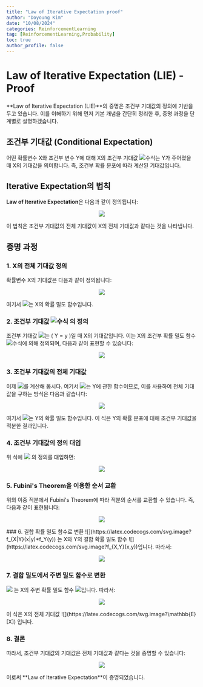 ```yaml
---
title: "Law of Iterative Expectation proof"
author: "Doyoung Kim"
date: "10/08/2024"
categories: ReinforcementLearning
tag: [ReinforcementLearning,Probability] 
toc: true
author_profile: false
---
```

# Law of Iterative Expectation (LIE) - Proof

**Law of Iterative Expectation (LIE)**의 증명은 조건부 기대값의 정의에 기반을 두고 있습니다. 이를 이해하기 위해 먼저 기본 개념을 간단히 정리한 후, 증명 과정을 단계별로 설명하겠습니다.

<!-- ## 조건부 기대값 (Conditional Expectation)
어떤 확률변수 X와 조건부 변수 Y에 대해 X의 조건부 기대값 \(\mathbb{E}[X | Y]\)는 Y가 주어졌을 때 X의 기대값을 의미합니다. 즉, 조건부 확률 분포에 따라 계산된 기대값입니다. -->

## 조건부 기대값 (Conditional Expectation)
어떤 확률변수 X와 조건부 변수 Y에 대해 X의 조건부 기대값 ![수식](https://latex.codecogs.com/png.latex?\mathbb{E}[X|Y])는 Y가 주어졌을 때 X의 기대값을 의미합니다. 즉, 조건부 확률 분포에 따라 계산된 기대값입니다.

## Iterative Expectation의 법칙
**Law of Iterative Expectation**은 다음과 같이 정의됩니다:

<p align="center">
  <img src="https://latex.codecogs.com/svg.image?\mathbb{E}[X]=\mathbb{E}[\mathbb{E}[X|Y]]" />
</p>

이 법칙은 조건부 기대값의 전체 기대값이 X의 전체 기대값과 같다는 것을 나타냅니다.

## 증명 과정

### 1. X의 전체 기대값 정의
확률변수 X의 기대값은 다음과 같이 정의됩니다:

<!-- $$
\mathbb{E}[X] = \int_{-\infty}^{\infty} x f_X(x) \, dx
$$ -->
<p align="center">
  <img src="https://latex.codecogs.com/svg.image?\mathbb{E}[X]=\int_{-\infty}^{\infty}x%20f_X(x)\,dx" />
</p>

여기서 ![](https://latex.codecogs.com/svg.image?f_X(x))는 X의 확률 밀도 함수입니다.

### 2. 조건부 기대값 ![수식](https://latex.codecogs.com/png.latex?\mathbb{E}[X|Y]) 의 정의
조건부 기대값 ![](https://latex.codecogs.com/svg.image?\mathbb{E}[X|Y=y])는 \( Y = y \)일 때 X의 기대값입니다. 이는 X의 조건부 확률 밀도 함수 ![수식](https://latex.codecogs.com/svg.image?f_{X|Y}(x\mid%20y))에 의해 정의되며, 다음과 같이 표현할 수 있습니다:

<!-- $$
\mathbb{E}[X | Y = y] = \int_{-\infty}^{\infty} x f_{X|Y}(x | y) \, dx
$$ -->
<p align="center">
  <img src="https://latex.codecogs.com/svg.image?\[\mathbb{E}[X|Y=y]=\int_{-\infty}^{\infty}x%20f_{X|Y}(x|y)\,dx\]" />
</p>

### 3. 조건부 기대값의 전체 기대값
이제 ![](https://latex.codecogs.com/svg.image?\mathbb{E}[\mathbb{E}[X|Y]])를 계산해 봅시다. 여기서 ![](https://latex.codecogs.com/svg.image?\mathbb{E}[X|Y])는 Y에 관한 함수이므로, 이를 사용하여 전체 기대값을 구하는 방식은 다음과 같습니다:

<p align="center">
  <img src="https://latex.codecogs.com/svg.image?\mathbb{E}[\mathbb{E}[X|Y]]=\int_{-\infty}^{\infty}\mathbb{E}[X|Y=y]f_Y(y)\,dy" />
</p>

여기서 ![](https://latex.codecogs.com/svg.image?f_Y(y))는 Y의 확률 밀도 함수입니다. 이 식은 Y의 확률 분포에 대해 조건부 기대값을 적분한 결과입니다.

### 4. 조건부 기대값의 정의 대입
위 식에 ![](https://latex.codecogs.com/svg.image?\mathbb{E}[X|Y=y]) 의 정의를 대입하면:

<p align="center">
  <img src="https://latex.codecogs.com/svg.image?\mathbb{E}[\mathbb{E}[X|Y]]=\int_{-\infty}^{\infty}\left(\int_{-\infty}^{\infty}x%20f_{X|Y}(x|y)\,dx\right)f_Y(y)\,dy" />
</p>

### 5. Fubini's Theorem을 이용한 순서 교환
위의 이중 적분에서 Fubini's Theorem에 따라 적분의 순서를 교환할 수 있습니다. 즉, 다음과 같이 표현됩니다:

<p align="center">
  <img src="https://latex.codecogs.com/svg.image?\mathbb{E}[\mathbb{E}[X|Y]]=\int_{-\infty}^{\infty}x\left(\int_{-\infty}^{\infty}f_{X|Y}(x|y)f_Y(y)\,dy\right)\,dx" />
</p>
### 6. 결합 확률 밀도 함수로 변환
![](https://latex.codecogs.com/svg.image?f_{X|Y}(x|y)*f_Y(y)) 는 X와 Y의 결합 확률 밀도 함수 ![](https://latex.codecogs.com/svg.image?f_{X,Y}(x,y))입니다. 따라서:

<p align="center">
  <img src="https://latex.codecogs.com/svg.image?\mathbb{E}[\mathbb{E}[X|Y]]=\int_{-\infty}^{\infty}x\left(\int_{-\infty}^{\infty}f_{X,Y}(x,y)\,dy\right)\,dx" />
</p>


### 7. 결합 밀도에서 주변 밀도 함수로 변환
![](https://latex.codecogs.com/svg.image?\int_{-\infty}^{\infty}f_{X,Y}(x,y),dy) 는 X의 주변 확률 밀도 함수 ![](https://latex.codecogs.com/svg.image?f_X(x))입니다. 따라서:

<p align="center">
  <img src="https://latex.codecogs.com/svg.image?\mathbb{E}[\mathbb{E}[X|Y]]=\int_{-\infty}^{\infty}x%20f_X(x)\,dx" />
</p>
이 식은 X의 전체 기대값 ![](https://latex.codecogs.com/svg.image?\mathbb{E}[X]) 입니다.

### 8. 결론
따라서, 조건부 기대값의 기대값은 전체 기대값과 같다는 것을 증명할 수 있습니다:

<p align="center">
  <img src="https://latex.codecogs.com/svg.image?\mathbb{E}[\mathbb{E}[X|Y]]=\mathbb{E}[X]" />
</p>
이로써 **Law of Iterative Expectation**이 증명되었습니다.
